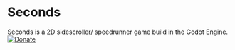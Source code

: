 # Seconds
Seconds is a 2D sidescroller/ speedrunner game build in the Godot Engine.
[![Donate](https://img.shields.io/badge/Donate-PayPal-green.svg)](https://paypal.me/juso42?locale.x=de_DE)
